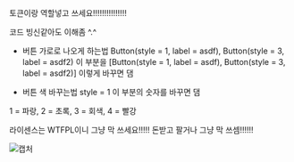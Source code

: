 토큰이랑 역할넣고 쓰세요!!!!!!!!!!!!!!!

코드 빙신같아도 이해좀 ^.^

+ 버튼 가로로 나오게 하는법
Button(style = 1, label = asdf), Button(style = 3, label = asdf2) 이 부분을
[Button(style = 1, label = asdf), Button(style = 3, label = asdf2)] 이렇게 바꾸면 댐

+ 버튼 색 바꾸는법
style = 1 이 부분의 숫자를 바꾸면 댐

1 = 파랑, 2 = 초록, 3 = 회색, 4 = 빨강

라이센스는 WTFPL이니 그냥 막 쓰세요!!!!! 돈받고 팔거나 그냥 막 쓰셈!!!!!!

![캡처](https://user-images.githubusercontent.com/86506144/123509294-8beb3300-d6af-11eb-917c-d0f2af936063.PNG)

